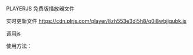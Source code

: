 PLAYERJS 免费版播放器文件

实时更新文件
https://cdn.plrjs.com/player/8zh553e3di5h8/q0i8wbjjqubk.js

调用js
<script src="https://cdn.plrjs.com/player/8zh553e3di5h8/q0i8wbjjqubk.js" type="text/javascript"></script>

使用方法：
<div id="player"></div>
<script>
   var player = new Playerjs({id:"player", file:"video.mp4"});
</script>
